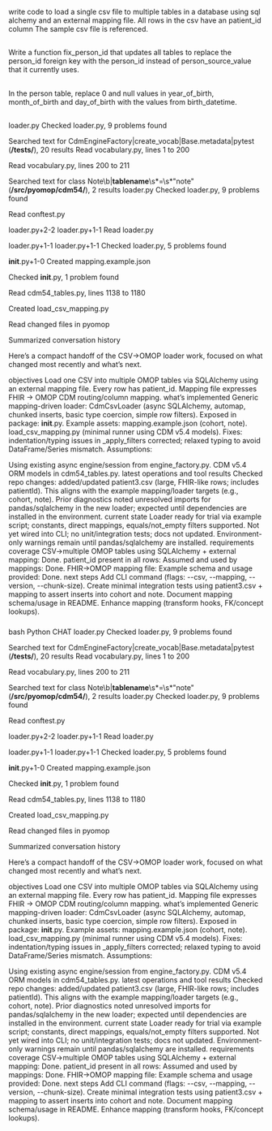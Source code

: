 write code to load a single csv file to multiple tables in a database using sql alchemy and an external mapping file.
All rows in the csv have an patient_id column
The sample csv file is referenced.

##

Write a function fix_person_id that updates all tables to replace the person_id foreign key with the person_id instead of person_source_value that it currently uses.

##

In the person table, replace 0 and null values in year_of_birth, month_of_birth and day_of_birth with the values from birth_datetime.

##

loader.py
Checked loader.py, 9 problems found

Searched text for CdmEngineFactory|create_vocab|Base.metadata|pytest (**/tests/**), 20 results
Read vocabulary.py, lines 1 to 200

Read vocabulary.py, lines 200 to 211

Searched text for class Note\b|__tablename__\s*=\s*"note" (**/src/pyomop/cdm54/**), 2 results
loader.py
Checked loader.py, 9 problems found

Read conftest.py

loader.py+2-2
loader.py+1-1
Read loader.py

loader.py+1-1
loader.py+1-1
Checked loader.py, 5 problems found

__init__.py+1-0
Created mapping.example.json

Checked __init__.py, 1 problem found

Read cdm54_tables.py, lines 1138 to 1180

Created load_csv_mapping.py

Read changed files in pyomop

Summarized conversation history

Here’s a compact handoff of the CSV→OMOP loader work, focused on what changed most recently and what’s next.

objectives
Load one CSV into multiple OMOP tables via SQLAlchemy using an external mapping file.
Every row has patient_id.
Mapping file expresses FHIR → OMOP CDM routing/column mapping.
what’s implemented
Generic mapping-driven loader: CdmCsvLoader (async SQLAlchemy, automap, chunked inserts, basic type coercion, simple row filters).
Exposed in package: __init__.py.
Example assets:
mapping.example.json (cohort, note).
load_csv_mapping.py (minimal runner using CDM v5.4 models).
Fixes: indentation/typing issues in _apply_filters corrected; relaxed typing to avoid DataFrame/Series mismatch.
Assumptions:

Using existing async engine/session from engine_factory.py.
CDM v5.4 ORM models in cdm54_tables.py.
latest operations and tool results
Checked repo changes: added/updated patient3.csv (large, FHIR-like rows; includes patientId). This aligns with the example mapping/loader targets (e.g., cohort, note).
Prior diagnostics noted unresolved imports for pandas/sqlalchemy in the new loader; expected until dependencies are installed in the environment.
current state
Loader ready for trial via example script; constants, direct mappings, equals/not_empty filters supported.
Not yet wired into CLI; no unit/integration tests; docs not updated.
Environment-only warnings remain until pandas/sqlalchemy are installed.
requirements coverage
CSV→multiple OMOP tables using SQLAlchemy + external mapping: Done.
patient_id present in all rows: Assumed and used by mappings: Done.
FHIR→OMOP mapping file: Example schema and usage provided: Done.
next steps
Add CLI command (flags: --csv, --mapping, --version, --chunk-size).
Create minimal integration tests using patient3.csv + mapping to assert inserts into cohort and note.
Document mapping schema/usage in README.
Enhance mapping (transform hooks, FK/concept lookups).

###



 bash
 Python
CHAT
loader.py
Checked loader.py, 9 problems found

Searched text for CdmEngineFactory|create_vocab|Base.metadata|pytest (**/tests/**), 20 results
Read vocabulary.py, lines 1 to 200

Read vocabulary.py, lines 200 to 211

Searched text for class Note\b|__tablename__\s*=\s*"note" (**/src/pyomop/cdm54/**), 2 results
loader.py
Checked loader.py, 9 problems found

Read conftest.py

loader.py+2-2
loader.py+1-1
Read loader.py

loader.py+1-1
loader.py+1-1
Checked loader.py, 5 problems found

__init__.py+1-0
Created mapping.example.json

Checked __init__.py, 1 problem found

Read cdm54_tables.py, lines 1138 to 1180

Created load_csv_mapping.py

Read changed files in pyomop

Summarized conversation history

Here’s a compact handoff of the CSV→OMOP loader work, focused on what changed most recently and what’s next.

objectives
Load one CSV into multiple OMOP tables via SQLAlchemy using an external mapping file.
Every row has patient_id.
Mapping file expresses FHIR → OMOP CDM routing/column mapping.
what’s implemented
Generic mapping-driven loader: CdmCsvLoader (async SQLAlchemy, automap, chunked inserts, basic type coercion, simple row filters).
Exposed in package: __init__.py.
Example assets:
mapping.example.json (cohort, note).
load_csv_mapping.py (minimal runner using CDM v5.4 models).
Fixes: indentation/typing issues in _apply_filters corrected; relaxed typing to avoid DataFrame/Series mismatch.
Assumptions:

Using existing async engine/session from engine_factory.py.
CDM v5.4 ORM models in cdm54_tables.py.
latest operations and tool results
Checked repo changes: added/updated patient3.csv (large, FHIR-like rows; includes patientId). This aligns with the example mapping/loader targets (e.g., cohort, note).
Prior diagnostics noted unresolved imports for pandas/sqlalchemy in the new loader; expected until dependencies are installed in the environment.
current state
Loader ready for trial via example script; constants, direct mappings, equals/not_empty filters supported.
Not yet wired into CLI; no unit/integration tests; docs not updated.
Environment-only warnings remain until pandas/sqlalchemy are installed.
requirements coverage
CSV→multiple OMOP tables using SQLAlchemy + external mapping: Done.
patient_id present in all rows: Assumed and used by mappings: Done.
FHIR→OMOP mapping file: Example schema and usage provided: Done.
next steps
Add CLI command (flags: --csv, --mapping, --version, --chunk-size).
Create minimal integration tests using patient3.csv + mapping to assert inserts into cohort and note.
Document mapping schema/usage in README.
Enhance mapping (transform hooks, FK/concept lookups).